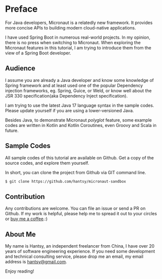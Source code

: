 # Preface

For Java developers, Micronaut is a relatedly new framework. It provides more concise APIs to building modern cloud-native applications. 

I have used Spring Boot in numerous real-world projects. In my opinion, there is no press when switching to Micronaut. When exploring the Micronaut features in this tutorial, I am trying to introduce them from the view of a Spring Boot developer.

## Audience

I assume you are already a Java developer and know some knowledge of Spring framework and at least used one of the popular Dependency injection frameworks, eg. Spring, Guice, or Weld, or know well about the JSR 330 specification(aka Dependency Inject specification).

I am trying to use the latest Java 17 language syntax in the sample codes. Please update yourself if you are using a lower-versioned Java. 

Besides Java, to demonstrate Micronaut *polyglot* feature, some example codes are written in Kotlin and Kotlin Coroutines, even Groovy and Scala in future.


## Sample Codes

All sample codes of this tutorial are available on Github. Get a copy of the source codes, and explore them yourself.

In short, you can clone the project from Github via GIT command line.

```bash 
$ git clone https://github.com/hantsy/micronaut-sandbox
```

## Contribution

Any contributions are welcome. You can file an issue or send a PR on Github. If my work is helpful, please help me to spread it out to your circles or [buy me a coffee](https://www.buymeacoffee.com/hantsy).:)

## About Me

My name is Hantsy, an independent freelancer from China, I have over 20 years of software engineering experience. If you need some development and technical consulting service, please drop me an email, my email address is [hantsy@gmail.com](mailto:hantsy@gmail.com).

Enjoy reading!
